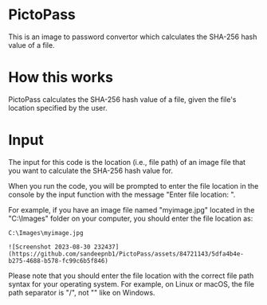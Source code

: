# PictoPass
This is an image to password convertor which calculates the SHA-256 hash value of a file.

 # How this works
 PictoPass calculates the SHA-256 hash value of a file, given the file's location specified by the user.
 
 # Input
 The input for this code is the location (i.e., file path) of an image file that you want to calculate the SHA-256 hash value for.

When you run the code, you will be prompted to enter the file location in the console by the input function with the message "Enter file location: ".

For example, if you have an image file named "myimage.jpg" located in the "C:\Images" folder on your computer, you should enter the file location as:

```
C:\Images\myimage.jpg

![Screenshot 2023-08-30 232437](https://github.com/sandeepnb1/PictoPass/assets/84721143/5dfa4b4e-b275-4688-b578-fc99c6b5f846)

```

Please note that you should enter the file location with the correct file path syntax for your operating system. For example, on Linux or macOS, the file path separator is "/", not "" like on Windows.
